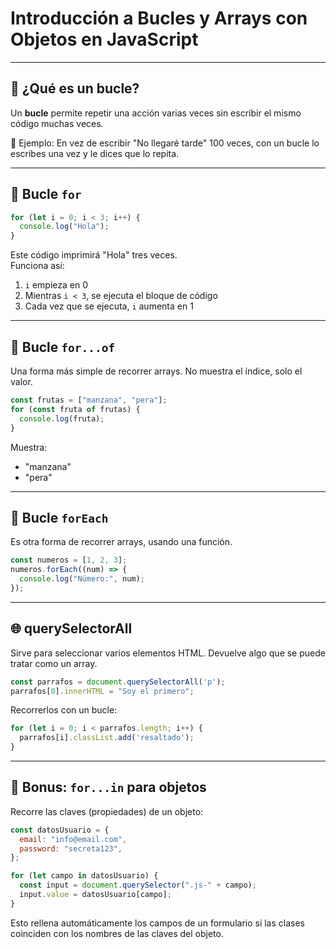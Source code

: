 
# Introducción a Bucles y Arrays con Objetos en JavaScript

---

## 🔁 ¿Qué es un bucle?

Un **bucle** permite repetir una acción varias veces sin escribir el mismo código muchas veces.

📝 Ejemplo: En vez de escribir "No llegaré tarde" 100 veces, con un bucle lo escribes una vez y le dices que lo repita.

---

## 🧪 Bucle `for`

```js
for (let i = 0; i < 3; i++) {
  console.log("Hola");
}
```

Este código imprimirá "Hola" tres veces.  
Funciona así:
1. `i` empieza en 0
2. Mientras `i < 3`, se ejecuta el bloque de código
3. Cada vez que se ejecuta, `i` aumenta en 1

---

## 🔂 Bucle `for...of`

Una forma más simple de recorrer arrays. No muestra el índice, solo el valor.

```js
const frutas = ["manzana", "pera"];
for (const fruta of frutas) {
  console.log(fruta);
}
```

Muestra:  
- "manzana"  
- "pera"

---

## 🔁 Bucle `forEach`

Es otra forma de recorrer arrays, usando una función.

```js
const numeros = [1, 2, 3];
numeros.forEach((num) => {
  console.log("Número:", num);
});
```
---

## 🌐 querySelectorAll

Sirve para seleccionar varios elementos HTML. Devuelve algo que se puede tratar como un array.

```js
const parrafos = document.querySelectorAll('p');
parrafos[0].innerHTML = "Soy el primero";
```

Recorrerlos con un bucle:
```js
for (let i = 0; i < parrafos.length; i++) {
  parrafos[i].classList.add('resaltado');
}
```
---

## 🎁 Bonus: `for...in` para objetos

Recorre las claves (propiedades) de un objeto:

```js
const datosUsuario = {
  email: "info@email.com",
  password: "secreta123",
};

for (let campo in datosUsuario) {
  const input = document.querySelector(".js-" + campo);
  input.value = datosUsuario[campo];
}
```

Esto rellena automáticamente los campos de un formulario si las clases coinciden con los nombres de las claves del objeto.
